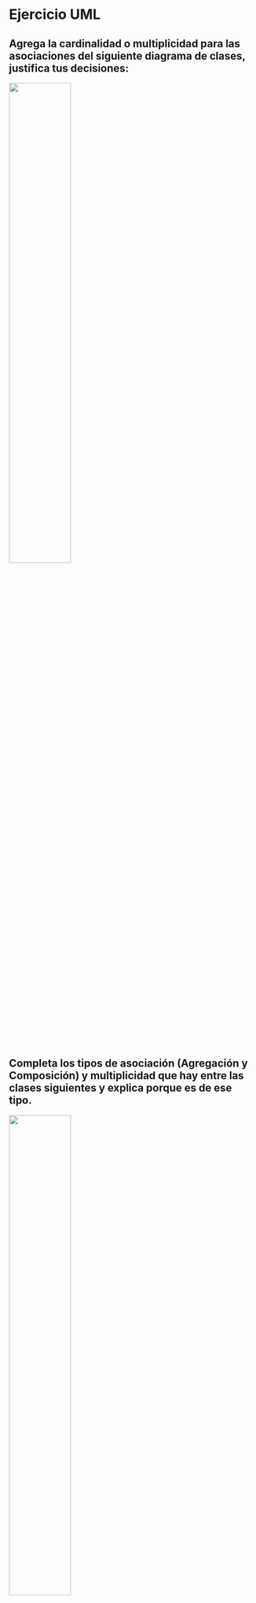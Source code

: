 # Ejercicio UML

## Agrega la cardinalidad o multiplicidad para las asociaciones del siguiente diagrama de clases, justifica tus decisiones:

<img src=./img/Cardinalidad-Multiplicidad.png width=50% lenght=50%>

## Completa los tipos de asociación (Agregación y Composición) y multiplicidad que hay entre las clases siguientes y explica porque es de ese tipo.

<img src=./img/Agregación-Composición.png width=50% lenght=50%>

## 3.Haz el diagrama de clases del siguiente sistema:
>Nos piden hacer una aplicación para llevar una bitácora de los libros que estamos leyendo y aquellos que ya hemos terminado de leer. En la App podemos buscar libros por autor, categoría, título y calificación. Una vez que encontramos un libro, podemos agregarlo a nuestra biblioteca e indicar si lo estamos leyendo o ya terminamos de leer y lo podemos poner una calificación. Los libros pueden tener más de un autor, si buscamos un autor podemos ver la lista de los libros que ha escrito. En caso de que haya traducciones o reediciones se consideran como el mismo libro. 

>**OPCIONAL:** _Podemos indicar si un libro se lo prestamos a un amigo, desde que fecha y tenemos su correo para recordarle que nos lo regrese._

<img src=./img/UML.png width=50% lenght=50%>